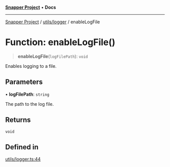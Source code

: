 [**Snapper Project**](../../../README.md) • **Docs**

***

[Snapper Project](../../../README.md) / [utils/logger](../README.md) / enableLogFile

# Function: enableLogFile()

> **enableLogFile**(`logFilePath`): `void`

Enables logging to a file.

## Parameters

• **logFilePath**: `string`

The path to the log file.

## Returns

`void`

## Defined in

[utils/logger.ts:44](https://github.com/asifqatar/Snapper/blob/455d5a3b3564333db668a614875f645ea24ab595/utils/logger.ts#L44)
